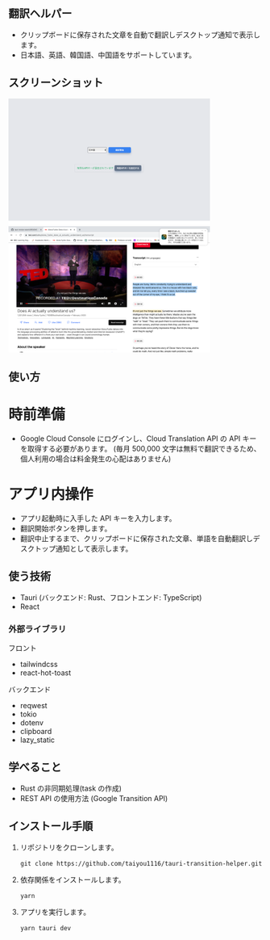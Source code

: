 ## 翻訳ヘルパー

- クリップボードに保存された文章を自動で翻訳しデスクトップ通知で表示します。
- 日本語、英語、韓国語、中国語をサポートしています。

## スクリーンショット

<p float="left">
  <img src="./src/assets/image_1.png" width="400" />
  <img src="./src/assets/image_2.png" width="400" /> 
</p>

## 使い方

# 時前準備

- Google Cloud Console にログインし、Cloud Translation API の API キーを取得する必要があります。
  (毎月 500,000 文字は無料で翻訳できるため、個人利用の場合は料金発生の心配はありません)

# アプリ内操作

- アプリ起動時に入手した API キーを入力します。
- 翻訳開始ボタンを押します。
- 翻訳中止するまで、クリップボードに保存された文章、単語を自動翻訳しデスクトップ通知として表示します。

## 使う技術

- Tauri (バックエンド: Rust、フロントエンド: TypeScript)
- React

### 外部ライブラリ

フロント

- tailwindcss
- react-hot-toast

バックエンド

- reqwest
- tokio
- dotenv
- clipboard
- lazy_static

## 学べること

- Rust の非同期処理(task の作成)
- REST API の使用方法 (Google Transition API)

## インストール手順

1. リポジトリをクローンします。
   ```
   git clone https://github.com/taiyou1116/tauri-transition-helper.git
   ```
2. 依存関係をインストールします。
   ```
   yarn
   ```
3. アプリを実行します。
   ```
   yarn tauri dev
   ```
